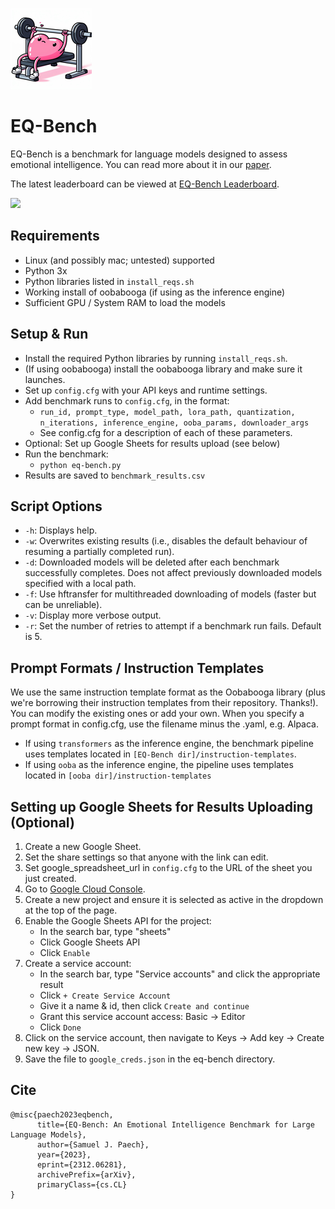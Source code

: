 ![EQ-Bench Logo](./images/eqbench_logo_sml.png)

# EQ-Bench

EQ-Bench is a benchmark for language models designed to assess emotional intelligence. You can read more about it in our [paper](https://arxiv.org/abs/2312.06281).

The latest leaderboard can be viewed at [EQ-Bench Leaderboard](https://eqbench.com).

<a href="https://eqbench.com"><img src="https://raw.githubusercontent.com/EQ-bench/EQ-Bench/main/images/eq_bench_scores_chart.png" width="465" /></a>

## Requirements

- Linux (and possibly mac; untested) supported
- Python 3x
- Python libraries listed in `install_reqs.sh`
- Working install of oobabooga (if using as the inference engine)
- Sufficient GPU / System RAM to load the models

## Setup & Run

- Install the required Python libraries by running `install_reqs.sh`.
- (If using oobabooga) install the oobabooga library and make sure it launches.
- Set up `config.cfg` with your API keys and runtime settings.
- Add benchmark runs to `config.cfg`, in the format:
   - `run_id, prompt_type, model_path, lora_path, quantization, n_iterations, inference_engine, ooba_params, downloader_args`
   - See config.cfg for a description of each of these parameters.
- Optional: Set up Google Sheets for results upload (see below)
- Run the benchmark:
   - `python eq-bench.py`
- Results are saved to `benchmark_results.csv`

## Script Options

- `-h`: Displays help.
- `-w`: Overwrites existing results (i.e., disables the default behaviour of resuming a partially completed run).
- `-d`: Downloaded models will be deleted after each benchmark successfully completes. Does not affect previously downloaded models specified with a local path.
- `-f`: Use hftransfer for multithreaded downloading of models (faster but can be unreliable).
- `-v`: Display more verbose output.
- `-r`: Set the number of retries to attempt if a benchmark run fails. Default is 5.

## Prompt Formats / Instruction Templates

We use the same instruction template format as the Oobabooga library (plus we're borrowing their instruction templates from their repository. Thanks!). You can modify the existing ones or add your own. When you specify a prompt format in config.cfg, use the filename minus the .yaml, e.g. Alpaca.

- If using `transformers` as the inference engine, the benchmark pipeline uses templates located in `[EQ-Bench dir]/instruction-templates`.
- If using `ooba` as the inference engine, the pipeline uses templates located in `[ooba dir]/instruction-templates`

## Setting up Google Sheets for Results Uploading (Optional)

1. Create a new Google Sheet.
2. Set the share settings so that anyone with the link can edit.
3. Set google_spreadsheet_url in `config.cfg` to the URL of the sheet you just created.
4. Go to [Google Cloud Console](https://console.cloud.google.com/).
5. Create a new project and ensure it is selected as active in the dropdown at the top of the page.
6. Enable the Google Sheets API for the project:
   - In the search bar, type "sheets"
   - Click Google Sheets API
   - Click `Enable`
7. Create a service account:
   - In the search bar, type "Service accounts" and click the appropriate result
   - Click `+ Create Service Account`
   - Give it a name & id, then click `Create and continue`
   - Grant this service account access: Basic -> Editor
   - Click `Done`
8. Click on the service account, then navigate to Keys -> Add key -> Create new key -> JSON.
9. Save the file to `google_creds.json` in the eq-bench directory.

## Cite

```
@misc{paech2023eqbench,
      title={EQ-Bench: An Emotional Intelligence Benchmark for Large Language Models}, 
      author={Samuel J. Paech},
      year={2023},
      eprint={2312.06281},
      archivePrefix={arXiv},
      primaryClass={cs.CL}
}
```